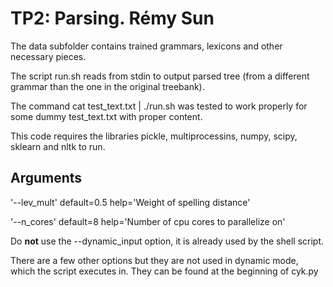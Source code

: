 # TP2: Parsing. Rémy Sun

The data subfolder contains trained grammars, lexicons and other necessary pieces.

The script run.sh reads from stdin to output parsed tree (from a different grammar than the one in the original treebank).

The command cat test_text.txt | ./run.sh was tested to work properly for some dummy test_text.txt with proper content.

This code requires the libraries pickle, multiprocessins, numpy, scipy, sklearn and nltk to run.

## Arguments

'--lev_mult' default=0.5 help='Weight of spelling distance'

'--n_cores' default=8 help='Number of cpu cores to parallelize on'

Do **not** use the --dynamic_input option, it is already used by the shell script.

There are a few other options but they are not used in dynamic mode, which the script executes in. They can be found at the beginning of cyk.py
